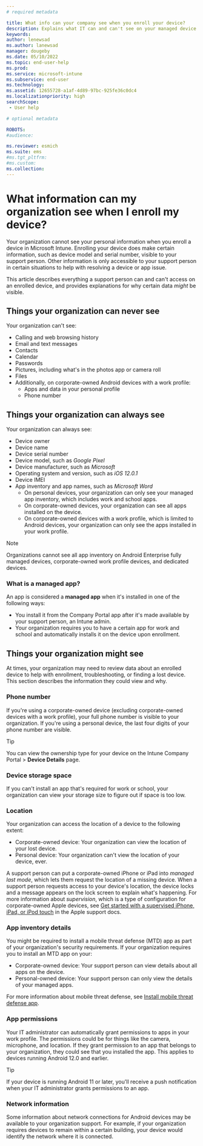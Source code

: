 ```yaml
---
# required metadata

title: What info can your company see when you enroll your device?
description: Explains what IT can and can't see on your managed device.
keywords:
author: lenewsad
ms.author: lanewsad
manager: dougeby
ms.date: 05/10/2022
ms.topic: end-user-help
ms.prod:
ms.service: microsoft-intune
ms.subservice: end-user
ms.technology:
ms.assetid: 12655728-a1af-4d89-97bc-925fe36c0dc4
ms.localizationpriority: high
searchScope:
 - User help

# optional metadata

ROBOTS:  
#audience:

ms.reviewer: esmich
ms.suite: ems
#ms.tgt_pltfrm:
#ms.custom:
ms.collection: 
---
```


# What information can my organization see when I enroll my device?

Your organization cannot see your personal information when you enroll a device in Microsoft Intune. Enrolling your device does make certain information, such as device model and serial number, visible to your support person. Other information is only accessible to your support person in certain situations to help with resolving a device or app issue.   

This article describes everything a support person can and can't access on an enrolled device, and provides explanations for why certain data *might* be visible.   

## Things your organization can never see

Your organization can't see:  

- Calling and web browsing history
- Email and text messages
- Contacts
- Calendar
- Passwords
- Pictures, including what's in the photos app or camera roll
- Files
- Additionally, on corporate-owned Android devices with a work profile:
  - Apps and data in your personal profile
  - Phone number 

## Things your organization can always see  

Your organization can always see:  

- Device owner
- Device name
- Device serial number
- Device model, such as *Google Pixel*
- Device manufacturer, such as *Microsoft*
- Operating system and version, such as *iOS 12.0.1*
- Device IMEI
- App inventory and app names, such as *Microsoft Word*   
  - On personal devices, your organization can only see your managed app inventory, which includes work and school apps. 
  - On corporate-owned devices, your organization can see all apps installed on the device. 
  - On corporate-owned devices with a work profile, which is limited to Android devices, your organization can only see the apps installed in your work profile.

 > [!NOTE]
 > Organizations cannot see all app inventory on Android Enterprise fully managed devices, corporate-owned work profile devices, and dedicated devices.  
 
### What is a managed app? 
An app is considered a **managed app** when it's installed in one of the following ways:  
 * You install it from the Company Portal app after it's made available by your support person, an Intune admin.
 * Your organization requires you to have a certain app for work and school and automatically installs it on the device upon enrollment.  

## Things your organization might see  

At times, your organization may need to review data about an enrolled device to help with enrollment, troubleshooting, or finding a lost device. This section describes the information they could view and why.   

### Phone number  
If you're using a corporate-owned device (excluding corporate-owned devices with a work profile), your full phone number is visible to your organization. If you're using a personal device, the last four digits of your phone number are visible. 

 > [!TIP]
 > You can view the ownership type for your device on the Intune Company Portal > **Device Details** page.  

### Device storage space   
If you can't install an app that's required for work or school, your organization can view your storage size to figure out if space is too low.   

### Location
Your organization can access the location of a device to the following extent:  

* Corporate-owned device: Your organization can view the location of your lost device. 
* Personal device: Your organization can't view the location of your device, ever.   

A support person can put a corporate-owned iPhone or iPad into *managed last mode*, which lets them request the location of a missing device. When a support person requests access to your device's location, the device locks and a message appears on the lock screen to explain what's happening. For more information about *supervision*, which is a type of configuration for corporate-owned Apple devices, see [Get started with a supervised iPhone, iPad, or iPod touch](https://go.microsoft.com/fwlink/?linkid=853816) in the Apple support docs. 

### App inventory details

You might be required to install a mobile threat defense (MTD) app as part of your organization's security requirements. If your organization requires you to install an MTD app on your: 

* Corporate-owned device: Your support person can view details about all apps on the device. 
* Personal-owned device: Your support person can only view the details of your managed apps.  

For more information about mobile threat defense, see [Install mobile threat defense app](set-up-mobile-threat-defense.md).  

### App permissions  
Your IT administrator can automatically grant permissions to apps in your work profile. The permissions could be for things like the camera, microphone, and location. If they grant permission to an app that belongs to your organization, they could see that you installed the app. This applies to devices running Android 12.0 and earlier.  

 > [!TIP]
 > If your device is running Android 11 or later, you'll receive a push notification when your IT administrator grants permissions to an app.    

###  Network information
Some information about network connections for Android devices may be available to your organization support. For example, if your organization requires devices to remain within a certain building, your device would identify the network where it is connected.  


